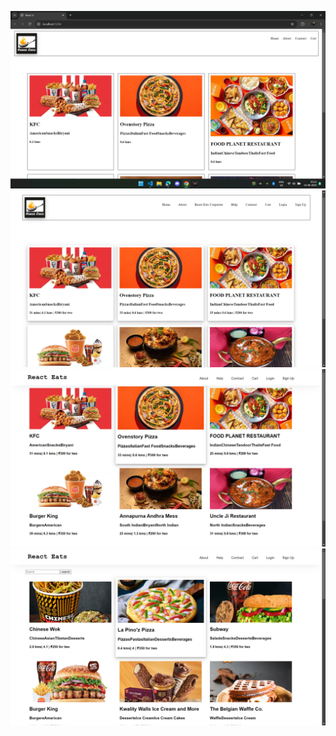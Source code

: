 ![alt text](./src/stageProgress/stage1.png)
![alt text](./src/stageProgress/stage2.png)
![alt text](./src/stageProgress/stage3.png)
![alt text](./src/stageProgress/stage4.png)